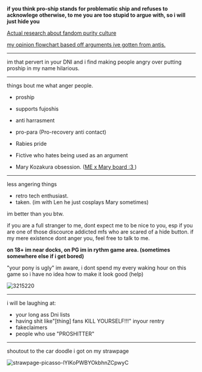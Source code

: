 **if you think pro-ship stands for problematic ship and refuses to acknowlege otherwise, to me you are too stupid to argue with, so i will just hide you**

[Actual research about fandom purity culture](https://drive.google.com/drive/folders/1s2PL7TcWJfxDGzKn1M7jnMLViOI6Dvj_)

[my opinion flowchart based off arguments ive gotten from antis.](https://files.catbox.moe/azb1oe.png)
***
im that pervert in your DNI and i find making people angry over putting proship in my name hilarious.


***
things bout me what anger people.

- proship
- supports fujoshis
- anti harrasment
- pro-para (Pro-recovery anti contact)
- Rabies pride

- Fictive who hates being used as an argument
- Mary Kozakura obsession. ([ME x Mary board :3 ](https://www.pinterest.com/rabid0snake/kuromary/) )
***
less angering things
- retro tech enthusiast.
- taken. (im with Len he just cosplays Mary sometimes)

im better than you btw.

if you are a full stranger to me, dont expect me to be nice to you, esp if you are one of those discource addicted mfs who are scared of a hide button.
if my mere existence dont anger you, feel free to talk to me.


**on 18+ im near docks,  on PG im in rythm game area. (sometimes somewhere else if i get bored)**

"your pony is ugly" im aware, i dont spend my every waking hour on this game so i have no idea how to make it look good (help)

![3215220](https://github.com/Rabid-Snake/Rabid-Snake/assets/155862058/d66d5c54-cf3b-4b4d-b707-a681e6e4413b)
***
i will be laughing at:
- your long ass Dni lists
- having shit like"[thing] fans KILL YOURSELF!!!" inyour rentry
- fakeclaimers
- people who use "PROSHITTER"

***
shoutout to the car doodle i got on my strawpage

![strawpage-picasso-lYIKoPWBYOkbhnZCpwyC](https://github.com/Rabid-Snake/Rabid-Snake/assets/155862058/18fd6880-e6e1-4a06-a806-4817347fbaf6)
